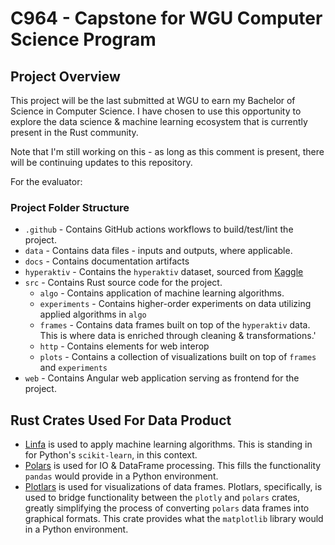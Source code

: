 # C964 - Capstone for WGU Computer Science Program

## Project Overview

This project will be the last submitted at WGU to earn my Bachelor of Science in Computer Science. I have chosen to use this opportunity to explore the data science & machine learning ecosystem that is currently present in the Rust community.

Note that I'm still working on this - as long as this comment is present, there will be continuing updates to this repository.

For the evaluator:

### Project Folder Structure

- `.github` - Contains GitHub actions workflows to build/test/lint the project. 
- `data` - Contains data files - inputs and outputs, where applicable.
- `docs` - Contains documentation artifacts
- `hyperaktiv` - Contains the `hyperaktiv` dataset, sourced from [Kaggle](https://www.kaggle.com/datasets/arashnic/adhd-diagnosis-data)
- `src` - Contains Rust source code for the project.
    - `algo` - Contains application of machine learning algorithms.
    - `experiments` - Contains higher-order experiments on data utilizing applied algorithms in `algo`  
    - `frames` - Contains data frames built on top of the `hyperaktiv` data. This is where data is enriched through cleaning & transformations.'
    - `http` - Contains elements for web interop
    - `plots` - Contains a collection of visualizations built on top of `frames` and `experiments`
- `web` - Contains Angular web application serving as frontend for the project.


## Rust Crates Used For Data Product

- [Linfa](https://github.com/rust-ml/linfa) is used to apply machine learning algorithms. This is standing in for Python's `scikit-learn`, in this context.
- [Polars](https://github.com/pola-rs/polars) is used for IO & DataFrame processing. This fills the functionality `pandas` would provide in a Python environment.
- [Plotlars](https://github.com/alceal/plotlars) is used for visualizations of data frames. Plotlars, specifically, is used to bridge functionality between the `plotly` and `polars` crates, greatly simplifying the process of converting `polars` data frames into graphical formats. This crate provides what the `matplotlib` library would in a Python environment.
